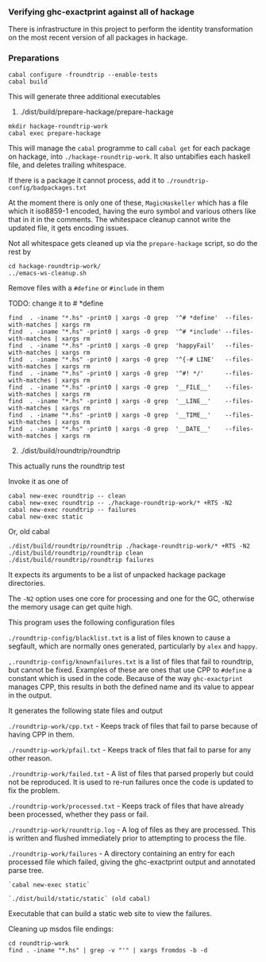 ### Verifying ghc-exactprint against all of hackage

There is infrastructure in this project to perform the identity transformation
on the most recent version of all packages in hackage.

### Preparations

```
cabal configure -froundtrip --enable-tests
cabal build
```

This will generate three additional executables

1. ./dist/build/prepare-hackage/prepare-hackage

  ```
  mkdir hackage-roundtrip-work
  cabal exec prepare-hackage
  ```

  This will manage the `cabal` programme to call `cabal get` for each package on
  hackage, into `./hackage-roundtrip-work`. It also untabifies each haskell file,
  and deletes trailing whitespace.

  If there is a package it cannot process, add it to
  `./roundtrip-config/badpackages.txt`

  At the moment there is only one of these, `MagicHaskeller` which has a file
  which it iso8859-1 encoded, having the euro symbol and various others like that
  in it in the comments. The whitespace cleanup cannot write the updated file, it
  gets encoding issues.

  Not all whitespace gets cleaned up via the `prepare-hackage` script,
  so do the rest by

  ```
  cd hackage-roundtrip-work/
  ../emacs-ws-cleanup.sh
  ```

Remove files with a `#define` or `#include` in them

TODO: change it to # *define

    find  . -iname "*.hs" -print0 | xargs -0 grep  '^# *define'  --files-with-matches | xargs rm
    find  . -iname "*.hs" -print0 | xargs -0 grep  '^# *include' --files-with-matches | xargs rm
    find  . -iname "*.hs" -print0 | xargs -0 grep  'happyFail'   --files-with-matches | xargs rm
    find  . -iname "*.hs" -print0 | xargs -0 grep  '^{-# LINE'   --files-with-matches | xargs rm
    find  . -iname "*.hs" -print0 | xargs -0 grep  '^#! */'      --files-with-matches | xargs rm
    find  . -iname "*.hs" -print0 | xargs -0 grep  '__FILE__'    --files-with-matches | xargs rm
    find  . -iname "*.hs" -print0 | xargs -0 grep  '__LINE__'    --files-with-matches | xargs rm
    find  . -iname "*.hs" -print0 | xargs -0 grep  '__TIME__'    --files-with-matches | xargs rm
    find  . -iname "*.hs" -print0 | xargs -0 grep  '__DATE__'    --files-with-matches | xargs rm




2. ./dist/build/roundtrip/roundtrip

  This actually runs the roundtrip test

  Invoke it as one of

  ```
  cabal new-exec roundtrip -- clean
  cabal new-exec roundtrip -- ./hackage-roundtrip-work/* +RTS -N2
  cabal new-exec roundtrip -- failures
  cabal new-exec static
  ```

  Or, old cabal

  ```
  ./dist/build/roundtrip/roundtrip ./hackage-roundtrip-work/* +RTS -N2
  ./dist/build/roundtrip/roundtrip clean
  ./dist/build/roundtrip/roundtrip failures
  ```

  It expects its arguments to be a list of unpacked hackage package directories.

  The `-N2` option uses one core for processing and one for the GC, otherwise the
  memory usage can get quite high.

  This program uses the following configuration files

  `./roundtrip-config/blacklist.txt` is a list of files known to cause a segfault,
  which are normally ones generated, particularly by `alex` and `happy`.

  `,.roundtrip-config/knownfailures.txt` is a list of files that fail to
  roundtrip, but cannot be fixed. Examples of these are ones that use CPP to
  `#define` a constant which is used in the code. Because of the way
  `ghc-exactprint` manages CPP, this results in both the defined name and its
  value to appear in the output.

  It generates the following state files and output

  `./roundtrip-work/cpp.txt` - Keeps track of files that fail to parse because of
  having CPP in them.

  `./roundtrip-work/pfail.txt` - Keeps track of files that fail to parse for any other reason.

  `./roundtrip-work/failed.txt` - A list of files that parsed properly but could
  not be reproduced. It is used to re-run failures once the code is updated to fix
  the problem.

  `./roundtrip-work/processed.txt` - Keeps track of files that have already been
  processed, whether they pass or fail.

  `./roundtrip-work/roundtrip.log` - A log of files as they are processed. This is
  written and flushed immediately prior to attempting to process the file.

  `./roundtrip-work/failures` - A directory containing an entry for each processed
  file which failed, giving the ghc-exactprint output and annotated parse tree.

    `cabal new-exec static`

    `./dist/build/static/static` (old cabal)

  Executable that can build a static web site to view the failures.

Cleaning up msdos file endings:

    cd roundtrip-work
    find . -iname "*.hs" | grep -v "'" | xargs fromdos -b -d
